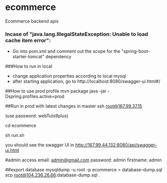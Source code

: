 # ecommerce
 Ecommerce backend apis

### Incase of "java.lang.IllegalStateException: Unable to load cache item error":
- Go into pom.xml and comment out the scope for the "spring-boot-starter-tomcat" dependency

###How to run in local
- change application properties according to local mysql
- after starting application, go to http://localhost:8080/swagger-ui.html#/

##How to use prod profile
mvn package
java -jar -Dspring.profiles.active=prod <package name in target>

##Run in prod with latest changes in master
ssh root@167.99.37.15


(use password: webTuts9plus)

cd ecommerce

sh run.sh 

you should see the swagger UI in http://167.99.44.132:8080/api/swagger-ui.html

#admin access
email: admin@gmail.com
password: admin
firstname: admin

##export database 
mysqldump -u root -p ecommerce > database-dump.sql
scp root@104.236.26.66:database-dump.sql .
